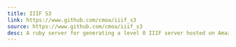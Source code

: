 ```yaml
---
title: IIIF S3
link: https://www.github.com/cmoa/iiif_s3
source: https://www.github.com/cmoa/iiif_s3
desc: A ruby server for generating a level 0 IIIF server hosted on Amazon S3
---
```




